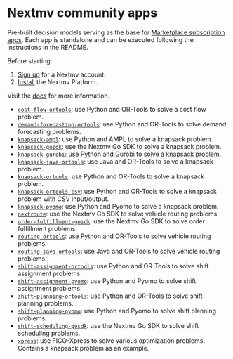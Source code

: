 # Nextmv community apps

Pre-built decision models serving as the base for [Marketplace subscription
apps][subscription-apps]. Each app is standalone and can be executed following
the instructions in the README.

Before starting:

1. [Sign up][signup] for a Nextmv account.
2. [Install][installation] the Nextmv Platform.

Visit the [docs][docs] for more information.

* [`cost-flow-ortools`][cost-flow-ortools]: use Python and OR-Tools to solve a
      cost flow problem.
* [`demand-forecasting-ortools`][demand-forecasting-ortools]: use Python and
      OR-Tools to solve demand forecasting problems.
* [`knapsack-ampl`][knapsack-ampl]: use Python and AMPL to solve a knapsack
      problem.
* [`knapsack-gosdk`][knapsack-gosdk]: use the Nextmv Go SDK to solve a knapsack
      problem.
* [`knapsack-gurobi`][knapsack-gurobi]: use Python and Gurobi to solve a
      knapsack problem.
* [`knapsack-java-ortools`][knapsack-java-ortools]: use Java and OR-Tools to
      solve a knapsack problem.
* [`knapsack-ortools`][knapsack-ortools]: use Python and OR-Tools to solve a
      knapsack problem.
* [`knapsack-ortools-csv`][knapsack-ortools-csv]: use Python and OR-Tools to
      solve a knapsack problem with CSV input/output.
* [`knapsack-pyomo`][knapsack-pyomo]: use Python and Pyomo to solve a knapsack
      problem.
* [`nextroute`][nextroute]: use the Nextmv Go SDK to solve vehicle routing
      problems.
* [`order-fulfillment-gosdk`][order-fulfillment-gosdk]: use the Nextmv Go SDK to
      solve order fulfillment problems.
* [`routing-ortools`][routing-ortools]: use Python and OR-Tools to solve vehicle
      routing problems.
* [`routing-java-ortools`][routing-java-ortools]: use Java and OR-Tools to
      solve vehicle routing problems.
* [`shift-assignment-ortools`][shift-assignment-ortools]: use Python and
      OR-Tools to solve shift assignment problems.
* [`shift-assignment-pyomo`][shift-assignment-pyomo]: use Python and Pyomo to
      solve shift assignment problems.
* [`shift-planning-ortools`][shift-planning-ortools]: use Python and OR-Tools to
      solve shift planning problems.
* [`shift-planning-pyomo`][shift-planning-pyomo]: use Python and Pyomo to solve
      shift planning problems.
* [`shift-scheduling-gosdk`][shift-scheduling-gosdk]: use the Nextmv Go SDK to
      solve shift scheduling problems.
* [`xpress`][xpress]: use FICO-Xpress to solve various optimization problems.
      Contains a knapsack problem as an example.

[subscription-apps]: https://nextmv.io/docs/platform/deploy-app/subscription-apps
[installation]: https://nextmv.io/docs/platform/installation
[docs]: https://nextmv.io/docs
[signup]: https://cloud.nextmv.io

[cost-flow-ortools]: ./cost-flow-ortools/README.md
[knapsack-ampl]: ./knapsack-ampl/README.md
[knapsack-gosdk]: ./knapsack-gosdk/README.md
[knapsack-gurobi]: ./knapsack-gurobi/README.md
[knapsack-java-ortools]: ./knapsack-java-ortools/README.md
[knapsack-ortools]: ./knapsack-ortools/README.md
[knapsack-ortools-csv]: ./knapsack-ortools-csv/README.md
[knapsack-pyomo]: ./knapsack-pyomo/README.md
[nextroute]: ./nextroute/README.md
[order-fulfillment-gosdk]: ./order-fulfillment-gosdk/README.md
[routing-java-ortools]: ./routing-java-ortools/README.md
[routing-ortools]: ./routing-ortools/README.md
[shift-assignment-ortools]: ./shift-assignment-ortools/README.md
[shift-assignment-pyomo]: ./shift-assignment-pyomo/README.md
[demand-forecasting-ortools]: ./demand-forecasting-ortools/README.md
[shift-planning-ortools]: ./shift-planning-ortools/README.md
[shift-planning-pyomo]: ./shift-planning-pyomo/README.md
[shift-scheduling-gosdk]: ./shift-scheduling-gosdk/README.md
[xpress]: ./xpress/README.md
